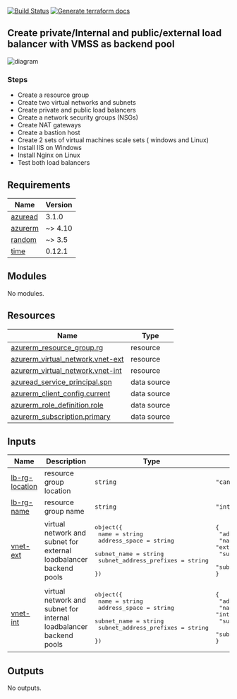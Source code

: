 <!-- BEGIN_TF_DOCS -->
[![Build Status](https://dev.azure.com/MosesOwaseye/Load%20Balancers/_apis/build/status%2FDeploy%20Resources?branchName=main)](https://dev.azure.com/MosesOwaseye/Load%20Balancers/_build/latest?definitionId=28&branchName=main)   [![Generate terraform docs](https://github.com/mosowaz/AZURE-Terraform-projects/actions/workflows/project-4-tf-docs.yml/badge.svg?branch=main)](https://github.com/mosowaz/AZURE-Terraform-projects/actions/workflows/project-4-tf-docs.yml)

## Create private/Internal and public/external load balancer with VMSS as backend pool

![diagram](https://learn.microsoft.com/en-us/azure/load-balancer/media/quickstart-load-balancer-standard-public-portal/public-load-balancer-resources.png#lightbox)

### Steps
- Create a resource group
- Create two virtual networks and subnets
- Create private and public load balancers
- Create a network security groups (NSGs)
- Create NAT gateways
- Create a bastion host
- Create 2 sets of virtual machines scale sets ( windows and Linux)
- Install IIS on Windows
- Install Nginx on Linux
- Test both load balancers

## Requirements

| Name | Version |
|------|---------|
| <a name="requirement_azuread"></a> [azuread](#requirement\_azuread) | 3.1.0 |
| <a name="requirement_azurerm"></a> [azurerm](#requirement\_azurerm) | ~> 4.10 |
| <a name="requirement_random"></a> [random](#requirement\_random) | ~> 3.5 |
| <a name="requirement_time"></a> [time](#requirement\_time) | 0.12.1 |

## Modules

No modules.

## Resources

| Name | Type |
|------|------|
| [azurerm_resource_group.rg](https://registry.terraform.io/providers/hashicorp/azurerm/latest/docs/resources/resource_group) | resource |
| [azurerm_virtual_network.vnet-ext](https://registry.terraform.io/providers/hashicorp/azurerm/latest/docs/resources/virtual_network) | resource |
| [azurerm_virtual_network.vnet-int](https://registry.terraform.io/providers/hashicorp/azurerm/latest/docs/resources/virtual_network) | resource |
| [azuread_service_principal.spn](https://registry.terraform.io/providers/hashicorp/azuread/3.1.0/docs/data-sources/service_principal) | data source |
| [azurerm_client_config.current](https://registry.terraform.io/providers/hashicorp/azurerm/latest/docs/data-sources/client_config) | data source |
| [azurerm_role_definition.role](https://registry.terraform.io/providers/hashicorp/azurerm/latest/docs/data-sources/role_definition) | data source |
| [azurerm_subscription.primary](https://registry.terraform.io/providers/hashicorp/azurerm/latest/docs/data-sources/subscription) | data source |

## Inputs

| Name | Description | Type | Default | Required |
|------|-------------|------|---------|:--------:|
| <a name="input_lb-rg-location"></a> [lb-rg-location](#input\_lb-rg-location) | resource group location | `string` | `"canadacentral"` | no |
| <a name="input_lb-rg-name"></a> [lb-rg-name](#input\_lb-rg-name) | resource group name | `string` | `"int-ext-loadBalancer"` | no |
| <a name="input_vnet-ext"></a> [vnet-ext](#input\_vnet-ext) | virtual network and subnet for external loadbalancer backend pools | <pre>object({<br/>    name                    = string<br/>    address_space           = string<br/>    subnet_name             = string<br/>    subnet_address_prefixes = string<br/>  })</pre> | <pre>{<br/>  "address_space": "10.2.0.0/16",<br/>  "name": "ext-lb-vnet",<br/>  "subnet_address_prefixes": "10.2.0.0/24",<br/>  "subnet_name": "ext-lb-subnet"<br/>}</pre> | no |
| <a name="input_vnet-int"></a> [vnet-int](#input\_vnet-int) | virtual network and subnet for internal loadbalancer backend pools | <pre>object({<br/>    name                    = string<br/>    address_space           = string<br/>    subnet_name             = string<br/>    subnet_address_prefixes = string<br/>  })</pre> | <pre>{<br/>  "address_space": "10.1.0.0/16",<br/>  "name": "int-lb-vnet",<br/>  "subnet_address_prefixes": "10.1.0.0/24",<br/>  "subnet_name": "int-lb-subnet"<br/>}</pre> | no |

## Outputs

No outputs.
<!-- END_TF_DOCS -->
